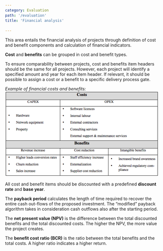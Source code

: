 ```yaml
---
category: Evaluation
path: '/evaluation'
title: 'Financial analysis'

---
```


This area entails the financial analysis of projects through definition of cost and
benefit components and calculation of financial indicators.

**Cost** and **benefits** can be grouped in cost and benefit types.

To ensure comparability between projects, cost and benefits item headers should be
the same for all projects. However, each project will identify a specified amount
and year for each item header. If relevant, it should be possible to assign a cost
or a benefit to a specific delivery process gate.

_Example of financial costs and benefits:_
![alt text](../images/eval_costs_benefits.png "Example of financial costs and benefits")

All cost and benefit items should be discounted with a predefined **discount rate**
and **base year**.

The **payback period** calculates the length of time required to recover the entire
cash out-flows of the proposed investment. The “modified” payback algorithm takes in
consideration cash outflows also after the starting period.

The **net present value (NPV)** is the difference between the total discounted
benefits and the total discounted costs. The higher the NPV, the more value the
project creates.

The **benefit cost ratio (BCR)** is the ratio between the total benefits and the
total costs. A higher ratio indicates a higher return.
